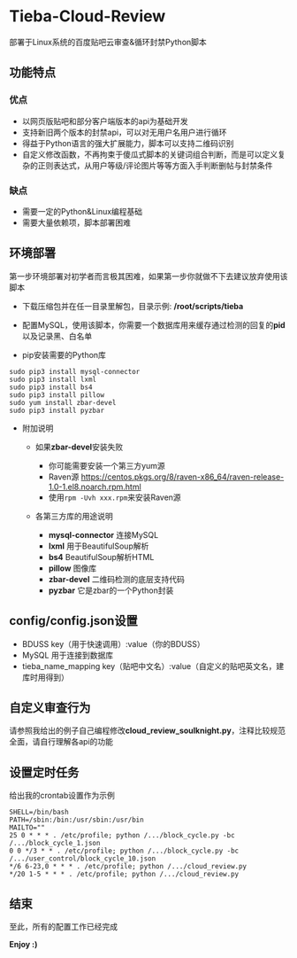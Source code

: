 # Tieba-Cloud-Review
部署于Linux系统的百度贴吧云审查&循环封禁Python脚本
## 功能特点
### 优点
+ 以网页版贴吧和部分客户端版本的api为基础开发
+ 支持新旧两个版本的封禁api，可以对无用户名用户进行循环
+ 得益于Python语言的强大扩展能力，脚本可以支持二维码识别
+ 自定义修改函数，不再拘束于傻瓜式脚本的关键词组合判断，而是可以定义复杂的正则表达式，从用户等级/评论图片等等方面入手判断删帖与封禁条件

### 缺点
- 需要一定的Python&Linux编程基础
- 需要大量依赖项，脚本部署困难

## 环境部署

第一步环境部署对初学者而言极其困难，如果第一步你就做不下去建议放弃使用该脚本

+ 下载压缩包并在任一目录里解包，目录示例: **/root/scripts/tieba**

+ 配置MySQL，使用该脚本，你需要一个数据库用来缓存通过检测的回复的**pid**以及记录黑、白名单
        
+ pip安装需要的Python库
```
sudo pip3 install mysql-connector
sudo pip3 install lxml
sudo pip3 install bs4
sudo pip3 install pillow
sudo yum install zbar-devel
sudo pip3 install pyzbar
```
+ 附加说明

    + 如果**zbar-devel**安装失败
    
        + 你可能需要安装一个第三方yum源
        + Raven源 <https://centos.pkgs.org/8/raven-x86_64/raven-release-1.0-1.el8.noarch.rpm.html>
        + 使用```rpm -Uvh xxx.rpm```来安装Raven源
        
    + 各第三方库的用途说明
    
        + **mysql-connector** 连接MySQL
        + **lxml** 用于BeautifulSoup解析
        + **bs4** BeautifulSoup解析HTML
        + **pillow** 图像库
        + **zbar-devel** 二维码检测的底层支持代码
        + **pyzbar** 它是zbar的一个Python封装
        
## config/config.json设置
+ BDUSS key（用于快速调用）:value（你的BDUSS）
+ MySQL 用于连接到数据库
+ tieba_name_mapping key（贴吧中文名）:value（自定义的贴吧英文名，建库时用得到）
    
## 自定义审查行为
请参照我给出的例子自己编程修改**cloud_review_soulknight.py**，注释比较规范全面，请自行理解各api的功能

## 设置定时任务
给出我的crontab设置作为示例
```
SHELL=/bin/bash
PATH=/sbin:/bin:/usr/sbin:/usr/bin
MAILTO=""
25 0 * * * . /etc/profile; python /.../block_cycle.py -bc /.../block_cycle_1.json
0 0 */3 * * . /etc/profile; python /.../block_cycle.py -bc /.../user_control/block_cycle_10.json
*/6 6-23,0 * * * . /etc/profile; python /.../cloud_review.py
*/20 1-5 * * * . /etc/profile; python /.../cloud_review.py
```

## 结束
至此，所有的配置工作已经完成

**Enjoy :)**
